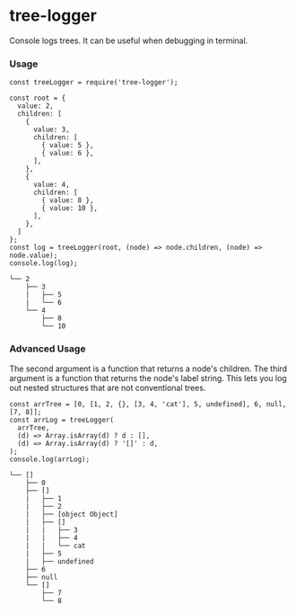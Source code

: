 # tree-logger
Console logs trees.  It can be useful when debugging in terminal.


### Usage
```
const treeLogger = require('tree-logger');

const root = {
  value: 2,
  children: [
    {
      value: 3,
      children: [
        { value: 5 },
        { value: 6 },
      ],
    },
    {
      value: 4,
      children: [
        { value: 8 },
        { value: 10 },
      ],
    },
  ]
};
const log = treeLogger(root, (node) => node.children, (node) => node.value);
console.log(log);
```

```
└── 2
    ├── 3
    |   ├── 5
    |   └── 6
    └── 4
        ├── 8
        └── 10
```

### Advanced Usage
The second argument is a function that returns a node's children.
The third argument is a function that returns the node's label string.
This lets you log out nested structures that are not conventional trees.

```
const arrTree = [0, [1, 2, {}, [3, 4, 'cat'], 5, undefined], 6, null, [7, 8]];
const arrLog = treeLogger(
  arrTree,
  (d) => Array.isArray(d) ? d : [],
  (d) => Array.isArray(d) ? '[]' : d,
);
console.log(arrLog);
```

```
└── []
    ├── 0
    ├── []
    |   ├── 1
    |   ├── 2
    |   ├── [object Object]
    |   ├── []
    |   |   ├── 3
    |   |   ├── 4
    |   |   └── cat
    |   ├── 5
    |   ├── undefined
    ├── 6
    ├── null
    └── []
        ├── 7
        └── 8
```